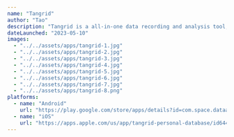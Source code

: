 ```yaml
---
name: "Tangrid"
author: "Tao"
description: "Tangrid is a all-in-one data recording and analysis tool, that makes tracking various aspects of your life easy and exhibition. From budgeting and journaling to goods management, habit tracking, mood monitoring, fitness tracking, exam results and more."
dateLaunched: "2023-05-10"
images:
  - "../../assets/apps/tangrid-1.jpg"
  - "../../assets/apps/tangrid-2.jpg"
  - "../../assets/apps/tangrid-3.jpg"
  - "../../assets/apps/tangrid-4.jpg"
  - "../../assets/apps/tangrid-5.jpg"
  - "../../assets/apps/tangrid-6.jpg"
  - "../../assets/apps/tangrid-7.jpg"
  - "../../assets/apps/tangrid-8.png"
platforms:
  - name: "Android"
    url: "https://play.google.com/store/apps/details?id=com.space.dataark.taotao"
  - name: "iOS"
    url: "https://apps.apple.com/us/app/tangrid-personal-database/id6447676776"
---
```

